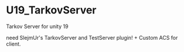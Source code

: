 # U19_TarkovServer

Tarkov Server for unity 19

need SlejmUr's TarkovServer and TestServer plugin! + Custom ACS for client.
